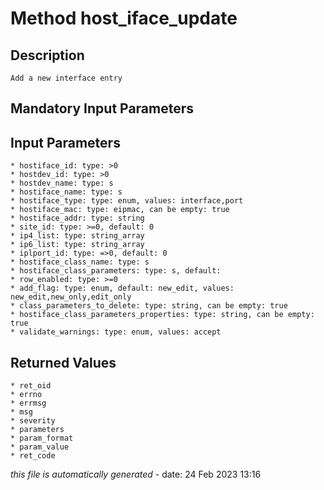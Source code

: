 # Method host_iface_update

## Description
	Add a new interface entry

## Mandatory Input Parameters

## Input Parameters
	* hostiface_id: type: >0
	* hostdev_id: type: >0
	* hostdev_name: type: s
	* hostiface_name: type: s
	* hostiface_type: type: enum, values: interface,port
	* hostiface_mac: type: eipmac, can be empty: true
	* hostiface_addr: type: string
	* site_id: type: >=0, default: 0
	* ip4_list: type: string_array
	* ip6_list: type: string_array
	* iplport_id: type: =>0, default: 0
	* hostiface_class_name: type: s
	* hostiface_class_parameters: type: s, default: 
	* row_enabled: type: >=0
	* add_flag: type: enum, default: new_edit, values: new_edit,new_only,edit_only
	* class_parameters_to_delete: type: string, can be empty: true
	* hostiface_class_parameters_properties: type: string, can be empty: true
	* validate_warnings: type: enum, values: accept

## Returned Values
	* ret_oid
	* errno
	* errmsg
	* msg
	* severity
	* parameters
	* param_format
	* param_value
	* ret_code


*this file is automatically generated* - date: 24 Feb 2023 13:16
